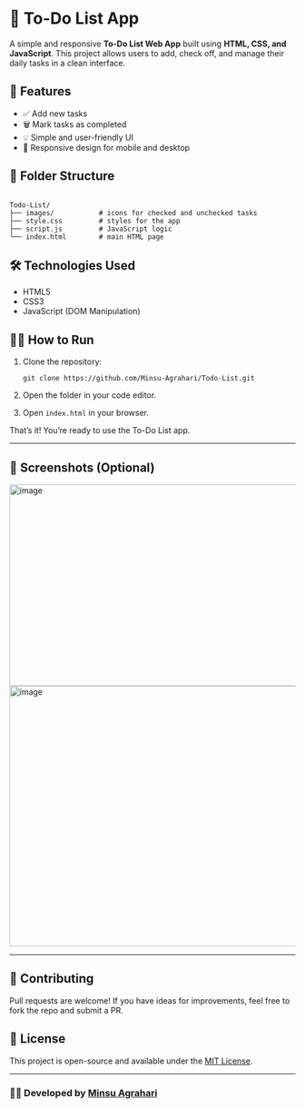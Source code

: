 # 📝 To-Do List App

A simple and responsive **To-Do List Web App** built using **HTML, CSS, and JavaScript**. This project allows users to add, check off, and manage their daily tasks in a clean interface.

## 🚀 Features

- ✅ Add new tasks
- 🗑️ Mark tasks as completed
- 💡 Simple and user-friendly UI
- 📱 Responsive design for mobile and desktop


## 📁 Folder Structure

```

Todo-List/
├── images/           # icons for checked and unchecked tasks
├── style.css         # styles for the app
├── script.js         # JavaScript logic
└── index.html        # main HTML page

```

## 🛠️ Technologies Used

- HTML5
- CSS3
- JavaScript (DOM Manipulation)

## 🧑‍💻 How to Run

1. Clone the repository:
   ```
   git clone https://github.com/Minsu-Agrahari/Todo-List.git

2. Open the folder in your code editor.

3. Open `index.html` in your browser.

That’s it! You’re ready to use the To-Do List app.

---

## 📸 Screenshots (Optional)

<img width="672" height="355" alt="image" src="https://github.com/user-attachments/assets/d5627b8d-2612-4af1-8698-ae6f0f42a15e" />
<img width="618" height="459" alt="image" src="https://github.com/user-attachments/assets/a426ee46-5d0e-4ce6-9ab3-21e268fceb52" />

---

## 🙌 Contributing

Pull requests are welcome! If you have ideas for improvements, feel free to fork the repo and submit a PR.

## 📄 License

This project is open-source and available under the [MIT License](LICENSE).

---

### 👨‍💻 Developed by [Minsu Agrahari](https://github.com/Minsu-Agrahari)
